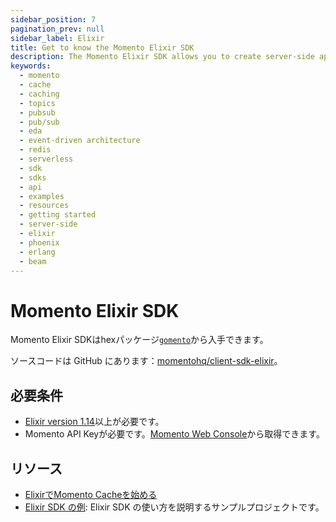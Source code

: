 ```yaml
---
sidebar_position: 7
pagination_prev: null
sidebar_label: Elixir
title: Get to know the Momento Elixir SDK
description: The Momento Elixir SDK allows you to create server-side applications, and take advantage of Momento's caching and pub-sub features. Find resources and examples here!
keywords:
  - momento
  - cache
  - caching
  - topics
  - pubsub
  - pub/sub
  - eda
  - event-driven architecture
  - redis
  - serverless
  - sdk
  - sdks
  - api
  - examples
  - resources
  - getting started
  - server-side
  - elixir
  - phoenix
  - erlang
  - beam
---
```


# Momento Elixir SDK

Momento Elixir SDKはhexパッケージ[`gomento`](https://hex.pm/packages/gomomento)から入手できます。

ソースコードは GitHub にあります：[momentohq/client-sdk-elixir](https://github.com/momentohq/client-sdk-elixir)。

## 必要条件

- [Elixir version 1.14](https://elixir-lang.org/install.html)以上が必要です。
- Momento API Keyが必要です。[Momento Web Console](https://console.gomomento.com/)から取得できます。

## リソース

- [ElixirでMomento Cacheを始める](./cache)
- [Elixir SDK の例](https://github.com/momentohq/client-sdk-elixir/blob/main/examples/README.md): Elixir SDK の使い方を説明するサンプルプロジェクトです。
